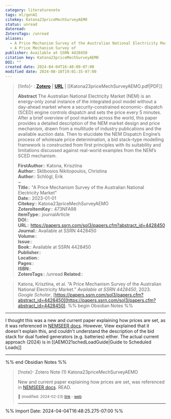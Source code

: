 ```yaml
---
category: literaturenote
tags: ml/genAI
citekey: Katona23priceMechSurveyAEMO
status: unread
dateread: 
ZoteroTags: /unread
aliases:
  - A Price Mechanism Survey of the Australian National Electricity Market
  - A Price Mechanism Survey of
publisher: Available at SSRN 4428450
citation key: Katona23priceMechSurveyAEMO
DOI: ""
created date: 2024-04-04T16:48:09-07:00
modified date: 2024-08-18T19:01:35-07:00
---
```


> [!info]- : [**Zotero**](zotero://select/library/items/473NFA98)   | [**URL**](https://papers.ssrn.com/sol3/papers.cfm?abstract_id=4428450) | [[Katona23priceMechSurveyAEMO.pdf|PDF]]
>
> 
> **Abstract**
> The Australian National Electricity Market (NEM) is an energy-only zonal instance of the integrated pool model without a day-ahead market where a security-constrained economic- dispatch (SCED) engine controls dispatch and sets the price every 5 minutes. After a brief overview of pool markets across the world, this paper provides a detailed description of the NEM market design and price mechanism, drawn from a multitude of industry publications and the available auction data. Then to elucidate the NEM Dispatch Engine’s process of wholesale price determination, a bid stack–type modelling framework is constructed from first principles with its suitability and limitations discussed against real-world examples from the NEM’s SCED mechanism.
> 
> 
> **FirstAuthor**:: Katona, Krisztina  
> **Author**:: Sklibosios Nikitopoulos, Christina  
> **Author**:: Schlögl, Erik  
~    
> **Title**:: "A Price Mechanism Survey of the Australian National Electricity Market"  
> **Date**:: 2023-01-01  
> **Citekey**:: Katona23priceMechSurveyAEMO  
> **ZoteroItemKey**:: 473NFA98  
> **itemType**:: journalArticle  
> **DOI**::   
> **URL**:: https://papers.ssrn.com/sol3/papers.cfm?abstract_id=4428450  
> **Journal**:: Available at SSRN 4428450  
> **Volume**::   
> **Issue**::   
> **Book**:: Available at SSRN 4428450  
> **Publisher**::   
> **Location**::    
> **Pages**::   
> **ISBN**::   
> **ZoteroTags**:: /unread
>**Related**:: 

> Katona, Krisztina, et al. “A Price Mechanism Survey of the Australian National Electricity Market.” _Available at SSRN 4428450_, 2023. _Google Scholar_, [https://papers.ssrn.com/sol3/papers.cfm?abstract_id=4428450](https://papers.ssrn.com/sol3/papers.cfm?abstract_id=4428450).
%% begin Obsidian Notes %%
___

I thought this was a new and current paper explaining how prices are set, as it was referenced in [NEMSEER docs](https://nemseer.readthedocs.io/en/latest/glossary.html#id23). However, View explained that it doesn't explain this, and couldn't understand the description of the bid stack for dual fueled generators (e.g. batteries) either.  The actual current approach (2024) is in [[AEMO21schedLoadGuide|Guide to Scheduled Loads]]
___
%% end Obsidian Notes %%

> [!note]- Zotero Note (1)
> Katona23priceMechSurveyAEMO
> 
> New and current paper explaining how prices are set, was referenced in [NEMSEER docs](https://nemseer.readthedocs.io/en/latest/glossary.html#id23). READ.
> 
> <small>📝️ (modified: 2024-02-23) [link](zotero://select/library/items/BDCDEZHI) - [web](http://zotero.org/users/60638/items/BDCDEZHI)</small>
>  
> ---

%% Import Date: 2024-04-04T16:48:25.275-07:00 %%
